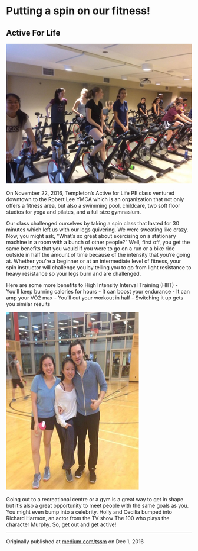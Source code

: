 # Putting a spin on our fitness!
## Active For Life

![](assets/fit-for-life-02.jpg)

<div class="col2">
<p class="firstBold"><span id="firstBold">On November 22, 2016, Templeton’s Active for Life</span> PE class ventured downtown to the Robert Lee YMCA which is an organization that not only offers a fitness area, but also a swimming pool, childcare, two soft floor studios for yoga and pilates, and a full size gymnasium.
</p>
<p>
Our class challenged ourselves by taking a spin class that lasted for 30 minutes which left us with our legs quivering. We were sweating like crazy. Now, you might ask, “What’s so great about exercising on a stationary machine in a room with a bunch of other people?” Well, first off, you get the same benefits that you would if you were to go on a run or a bike ride outside in half the amount of time because of the intensity that you’re going at. Whether you’re a beginner or at an intermediate level of fitness, your spin instructor will challenge you by telling you to go from light resistance to heavy resistance so your legs burn and are challenged.
</p>
<p>
Here are some more benefits to High Intensity Interval Training (HIIT)
- You’ll keep burning calories for hours
- It can boost your endurance
- It can amp your VO2 max
- You’ll cut your workout in half
- Switching it up gets you similar results
</p>
<div class="right column-image">
<img src="assets/fit-for-life-01.jpg" alt="assets/fit-for-life-01.jpg" style="height:480px;width:360px;">
</div>
<p>
Going out to a recreational centre or a gym is a great way to get in shape but it’s also a great opportunity to meet people with the same goals as you. You might even bump into a celebrity. Holly and Cecilia bumped into Richard Harmon, an actor from the TV show The 100 who plays the character Murphy. So, get out and get active!
</p>
</div>

___

Originally published at [medium.com/tssm](https://medium.com/tssm/active-for-life-fc49eef25bfe#.zi3qyd85k) on Dec 1, 2016
